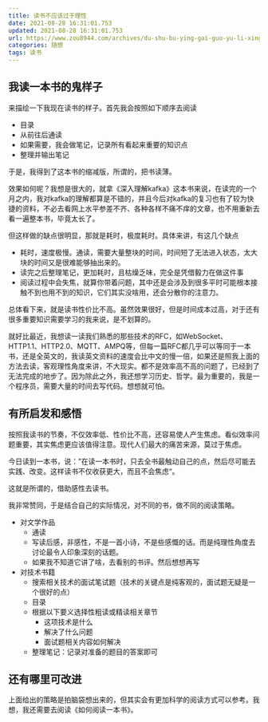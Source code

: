 ```yaml
---
title: 读书不应该过于理性
date: 2021-08-28 16:31:01.753
updated: 2021-08-28 16:31:01.753
url: https://www.zou8944.com/archives/du-shu-bu-ying-gai-guo-yu-li-xing
categories: 随想
tags: 读书
---
```


## 我读一本书的鬼样子

来描绘一下我现在读书的样子。首先我会按照如下顺序去阅读

- 目录
- 从前往后通读
- 如果需要，我会做笔记，记录所有看起来重要的知识点
- 整理并输出笔记

于是，我得到了这本书的缩减版，所谓的，把书读薄。

<!-- more -->

效果如何呢？我想是很大的，就拿《深入理解kafka》这本书来说，在读完的一个月之内，我对kafka的理解都算是不错的，并且今后对kafka的复习也有了较为快捷的资料，不必去看网上水平参差不齐、各种各样不痛不痒的文章，也不用重新去看一遍整本书，毕竟太长了。

但这样做的缺点很明显，那就是耗时，极度耗时。具体来讲，有这几个缺点

- 耗时，速度极慢。通读，需要大量整块的时间，时间短了无法进入状态，太大块的时间又是很难能够抽出来的。
- 读完之后整理笔记，更加耗时，且枯燥乏味，完全是凭借毅力在做这件事
- 阅读过程中会失焦，就算你带着问题，其中还是会涉及到很多平时可能根本接触不到也用不到的知识，它们其实没啥用，还会分散你的注意力。

总体看下来，就是读书性价比不高。虽然效果很好，但是时间成本过高，对于还有很多重要知识需要学习的我来说，是不划算的。

就好比最近，我想读一读我们熟悉的那些技术的RFC，如WebSocket、HTTP1.1、HTTP2.0、MQTT、AMPQ等，但每一篇RFC都几乎可以等同于一本书，还是全英文的，我读英文资料的速度会比中文的慢一倍，如果还是照我上面的方法去读，客观理性角度来讲，不大现实。都不是效率高不高的问题了，已经到了无法完成的地步了。因为除此之外，我还想学习历史、哲学。最为重要的，我是一个程序员，需要大量的时间去写代码。想想就可怕。

## 有所启发和感悟

按照我读书的节奏，不仅效率低、性价比不高，还容易使人产生焦虑。看似效率问题重要，其实焦虑更应该值得注意。现代人们最大的痛苦来源，莫过于焦虑。

今日读到一本书，说：”在读一本书时，只去全书最触动自己的点，然后尽可能去实践、改变。这样读书不仅收获更大，而且不会焦虑“。

这就是所谓的，借助感性去读书。

我非常赞同，于是结合自己的实际情况，对不同的书，做不同的阅读策略。

- 对文学作品
  - 通读
  - 写读后感，非感性，不是一首小诗，不是些感慨的话。而是纯理性角度去讨论最令人印象深刻的话题。
  - 如果我不知道它讲了啥，去看别的书评。然后想想再写
- 对技术书籍
  - 搜索相关技术的面试笔试题（技术的关键点是纯客观的，面试题无疑是一个很好的点）
  - 目录
  - 根据以下要义选择性粗读或精读相关章节
    - 这项技术是什么
    - 解决了什么问题
    - 面试题相关内容如何解决
  - 整理笔记：记录对准备的题目的答案即可

## 还有哪里可改进

上面给出的策略是拍脑袋想出来的，但其实会有更加科学的阅读方式可以参考。我想，我还需要去阅读《如何阅读一本书》。